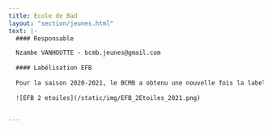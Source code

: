 ```yaml
---
title: Ecole de Bad
layout: "section/jeunes.html"
text: |-
  #### Responsable

  Nzambe VANHOUTTE - bcmb.jeunes@gmail.com
  
  #### Labélisation EFB
  
  Pour la saison 2020-2021, le BCMB a obtenu une nouvelle fois la labellisation Deuxieme etoile de son Ecole de Badminton.
  
  ![EFB 2 etoiles](/static/img/EFB_2Etoiles_2021.png)
  

---
```

